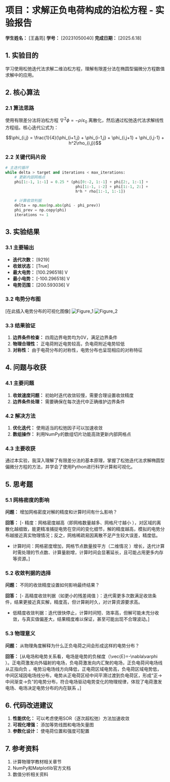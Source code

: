 # 项目：求解正负电荷构成的泊松方程 - 实验报告

**学生姓名：** [王鑫筠] **学号：** [20231050040] **完成日期：** [2025.6.18]

## 1. 实验目的

学习使用松弛迭代法求解二维泊松方程，理解有限差分法在椭圆型偏微分方程数值求解中的应用。

## 2. 核心算法

### 2.1 算法思路

使用有限差分法将泊松方程 $\nabla^2 \phi = -\rho/\varepsilon_0$ 离散化，然后通过松弛迭代法求解线性方程组。核心迭代公式为：

$$\phi_{i,j} = \frac{1}{4}(\phi_{i+1,j} + \phi_{i-1,j} + \phi_{i,j+1} + \phi_{i,j-1} + h^2\rho_{i,j})$$

### 2.2 关键代码片段

```python
# 主迭代循环
while delta > target and iterations < max_iterations:
    # 更新内部网格点
    phi[1:-1, 1:-1] = 0.25 * (phi[0:-2, 1:-1] + phi[2:, 1:-1] + 
                               phi[1:-1, :-2] + phi[1:-1, 2:] + 
                               h*h * rho[1:-1, 1:-1])
    
    # 计算收敛判据
    delta = np.max(np.abs(phi - phi_prev))
    phi_prev = np.copy(phi)
    iterations += 1
```

## 3. 实验结果

### 3.1 主要输出

- **迭代次数：** [9219]
- **收敛状态：** [True]
- **最大电势：** [100.296518] V
- **最小电势：** [-100.296518] V
- **电势范围：** [200.593036] V

### 3.2 电势分布图

[在此插入电势分布的可视化图像]
![Figure_1](https://github.com/user-attachments/assets/ea5e450b-a022-42b2-974c-6a612ee50069)
![Figure_2](https://github.com/user-attachments/assets/fc499790-4da3-45cf-8673-dce02305ced6)

### 3.3 结果验证

1. **边界条件检查：** 四周边界电势均为0V，满足边界条件
2. **物理合理性：** 正电荷附近电势较高，负电荷附近电势较低
3. **对称性：** 由于电荷分布的对称性，电势分布也呈现相应的对称特征

## 4. 问题与收获

### 4.1 主要问题

1. **收敛速度问题：** 初始时迭代收敛较慢，需要合理设置收敛精度
2. **边界条件处理：** 需要确保在每次迭代中正确维护边界条件

### 4.2 解决方法

1. **优化迭代：** 使用适当的松弛因子可以加速收敛
2. **数组操作：** 利用NumPy的数组切片功能高效更新内部网格点

### 4.3 主要收获

通过本实验，我深入理解了有限差分法的基本原理，掌握了松弛迭代法求解椭圆型偏微分方程的方法，并学会了使用Python进行科学计算和可视化。

## 5. 思考题

### 5.1 网格密度的影响

**问题：** 增加网格密度对解的精度和计算时间有什么影响？

**回答：** [- 精度：网格密度越高（即网格数量越多、网格尺寸越小 ），对区域的离散化越细致，能更精准捕捉电势在空间的变化细节，解的精度越高，模拟的电势分布越接近真实物理情况；反之，网格稀疏易因离散不足产生较大误差，精度低。
- 计算时间：网格密度增加，网格节点数量按平方（二维情况 ）增长，迭代计算时需处理的节点数、计算量剧增，计算时间会显著延长，且可能占用更多内存等资源。]

### 5.2 收敛判据的选择

**问题：** 不同的收敛精度设置如何影响最终结果？

**回答：** [- 高精度收敛判据（如更小的残差阈值 ）：迭代需更多次数满足收敛条件，结果更接近真实解，精度高，但计算耗时久，对计算资源要求高。
- 低精度收敛判据：迭代很快停止，计算时间短、效率高，但解可能未充分收敛，与真实值偏差大，结果精度难以保证，甚至可能出现不合理波动。]

### 5.3 物理意义

**问题：** 从物理角度解释为什么正负电荷之间会形成这样的电势分布？

**回答：** [从电场和电势关系看，电场是电势的负梯度（\vec{E}=-\nabla\varphi ）。正电荷激发向外辐射的电场，负电荷激发向内汇聚的电场，正负电荷间电场线从正指向负 。电势沿电场线方向降低，正电荷区域电势高，负电荷区域电势低，中间区域因电场线分布，电势从正电荷区经中间平滑过渡到负电荷区，形成“正→中间渐变→负”的电势分布，符合电场驱动电势变化的物理规律，体现了电荷激发电场、电场决定电势分布的内在联系 。]

## 6. 代码改进建议

1. **性能优化：** 可以考虑使用SOR（逐次超松弛）方法加速收敛
2. **可视化增强：** 添加等势线图和电场矢量图
3. **参数化设计：** 使电荷位置和强度可配置

## 7. 参考资料

1. 计算物理学教材相关章节
2. NumPy和Matplotlib官方文档
3. 数值分析相关资料
